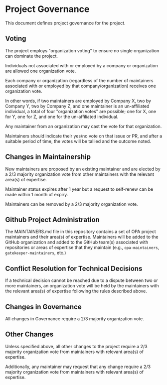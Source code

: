 # Project Governance

This document defines project governance for the project.

## Voting

The project employs "organization voting" to ensure no single organization can dominate the project.

Individuals not associated with or employed by a company or organization are allowed one organization vote.

Each company or organization (regardless of the number of maintainers associated with or employed by that company/organization) receives one organization vote.

In other words, if two maintainers are employed by Company X, two by Company Y, two by Company Z, and one maintainer is an un-affiliated individual, a total of four "organization votes" are possible; one for X, one for Y, one for Z, and one for the un-affiliated individual.

Any maintainer from an organization may cast the vote for that organization.

Maintainers should indicate their yes/no vote on that issue or PR, and after a suitable period of time, the votes will be tallied and the outcome noted.

## Changes in Maintainership

New maintainers are proposed by an existing maintainer and are elected by a 2/3 majority organization vote from other maintainers with the relevant area(s) of expertise.

Maintainer status expires after 1 year but a request to self-renew can be made within 1 month of expiry.

Maintainers can be removed by a 2/3 majority organization vote.

## Github Project Administration

The MAINTAINERS.md file in this repository contains a set of OPA project maintainers and their area(s) of expertise. Maintainers will be added to the GitHub organization and added to the GitHub team(s) associated with repositories or areas of expertise that they maintain (e.g., `opa-maintainers`, `gatekeeper-maintainers`, etc.)

## Conflict Resolution for Technical Decisions

If a technical decision cannot be reached due to a dispute between two or more maintainers, an organization vote will be held by the maintainers with the relevant area(s) of expertise following the rules described above.

## Changes in Governance

All changes in Governance require a 2/3 majority organization vote.

## Other Changes

Unless specified above, all other changes to the project require a 2/3 majority organization vote from maintainers with relevant area(s) of expertise.

Additionally, any maintainer may request that any change require a 2/3 majority organization vote from maintainers with relevant area(s) of expertise.